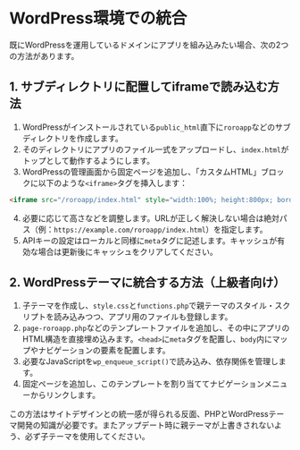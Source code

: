 # WordPress環境での統合

既にWordPressを運用しているドメインにアプリを組み込みたい場合、次の2つの方法があります。

## 1. サブディレクトリに配置してiframeで読み込む方法

1. WordPressがインストールされている`public_html`直下に`roroapp`などのサブディレクトリを作成します。
2. そのディレクトリにアプリのファイル一式をアップロードし、`index.html`がトップとして動作するようにします。
3. WordPressの管理画面から固定ページを追加し、「カスタムHTML」ブロックに以下のような`<iframe>`タグを挿入します：

```html
<iframe src="/roroapp/index.html" style="width:100%; height:800px; border:none;"></iframe>
```

4. 必要に応じて高さなどを調整します。URLが正しく解決しない場合は絶対パス（例：`https://example.com/roroapp/index.html`）を指定します。
5. APIキーの設定はローカルと同様に`meta`タグに記述します。キャッシュが有効な場合は更新後にキャッシュをクリアしてください。

## 2. WordPressテーマに統合する方法（上級者向け）

1. 子テーマを作成し、`style.css`と`functions.php`で親テーマのスタイル・スクリプトを読み込みつつ、アプリ用のファイルも登録します。
2. `page-roroapp.php`などのテンプレートファイルを追加し、その中にアプリのHTML構造を直接埋め込みます。`<head>`に`meta`タグを配置し、`body`内にマップやナビゲーションの要素を配置します。
3. 必要なJavaScriptを`wp_enqueue_script()`で読み込み、依存関係を管理します。
4. 固定ページを追加し、このテンプレートを割り当ててナビゲーションメニューからリンクします。

この方法はサイトデザインとの統一感が得られる反面、PHPとWordPressテーマ開発の知識が必要です。またアップデート時に親テーマが上書きされないよう、必ず子テーマを使用してください。

